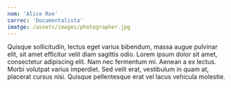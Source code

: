 ```yaml
---
nom: 'Alice Roe'
carrec: 'Documentalista'
imatge: /assets/images/photographer.jpg
---
```

Quisque sollicitudin, lectus eget varius bibendum, massa augue pulvinar elit, sit amet efficitur velit diam sagittis odio. Lorem ipsum dolor sit amet, consectetur adipiscing elit. Nam nec fermentum mi. Aenean a ex lectus. Morbi volutpat varius imperdiet. Sed velit erat, vestibulum in quam at, placerat cursus nisi. Quisque pellentesque erat vel lacus vehicula molestie.

